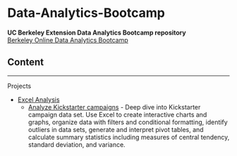 # Data-Analytics-Bootcamp
**UC Berkeley Extension Data Analytics Bootcamp repository**<br/>
[Berkeley Online Data Analytics Bootcamp](https://bootcamp.berkeley.edu/data/)

## Content
---

Projects

* <ins>Excel Analysis</ins><br/>
    * [Analyze Kickstarter campaigns](kickstarter-analysis) - Deep dive into Kickstarter campaign data set. Use Excel to create interactive charts and graphs, organize data with filters and conditional formatting, identify outliers in data sets, generate and interpret pivot tables, and calculate summary statistics including measures of central tendency, standard deviation, and variance.



